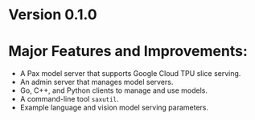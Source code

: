 # Version 0.1.0

# Major Features and Improvements:

*   A Pax model server that supports Google Cloud TPU slice serving.
*   An admin server that manages model servers.
*   Go, C++, and Python clients to manage and use models.
*   A command-line tool `saxutil`.
*   Example language and vision model serving parameters.
